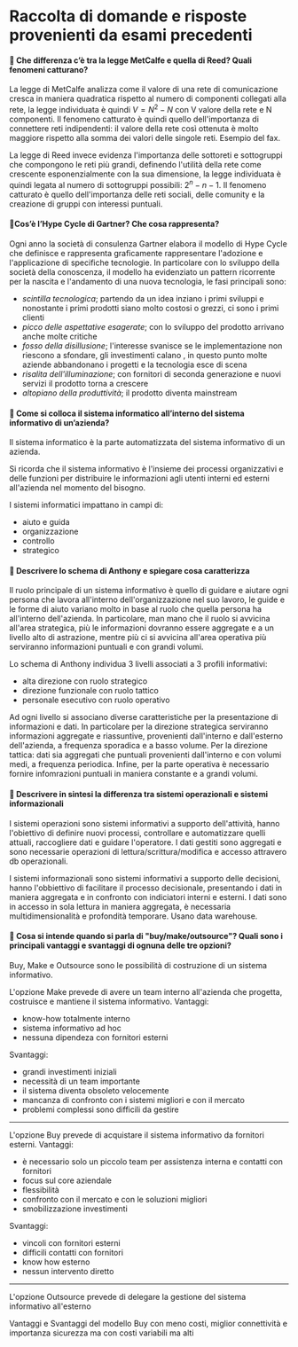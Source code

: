 # Raccolta di domande e risposte provenienti da esami precedenti

#### 📌 Che differenza c’è tra la legge MetCalfe e quella di Reed? Quali fenomeni catturano?
La legge di MetCalfe analizza come il valore di una rete di comunicazione cresca in maniera quadratica rispetto al numero di componenti collegati alla rete, la legge individuata è quindi $V = N^2 - N$ con V valore della rete e N componenti.
Il fenomeno catturato è quindi quello dell'importanza di connettere reti indipendenti: il valore della rete così ottenuta è molto maggiore rispetto alla somma dei valori delle singole reti. Esempio del fax.

La legge di Reed invece evidenza l'importanza delle sottoreti e sottogruppi che compongono le reti più grandi, definendo l'utilità della rete come crescente esponenzialmente con la sua dimensione, la legge individuata è quindi legata al numero di sottogruppi possibili: $2^n - n - 1$.
Il fenomeno catturato è quello dell'importanza delle reti sociali, delle comunity e la creazione di gruppi con interessi puntuali.

#### 📌Cos’è l’Hype Cycle di Gartner? Che cosa rappresenta?
Ogni anno la società di consulenza Gartner elabora il modello di Hype Cycle che definisce e rappresenta graficamente rappresentare l'adozione e l'applicazione di specifiche tecnologie. 
In particolare con lo sviluppo della società della conoscenza, il modello ha evidenziato un pattern ricorrente per la nascita e l'andamento di una nuova tecnologia, le fasi principali sono:
- *scintilla tecnologica*; partendo da un idea inziano i primi sviluppi e nonostante i primi prodotti siano molto costosi o grezzi, ci sono i primi clienti
- *picco delle aspettative esagerate*; con lo sviluppo del prodotto arrivano anche molte critiche
- *fosso della disillusione*; l'interesse svanisce se le implementazione non riescono a sfondare, gli investimenti calano , in questo punto molte aziende abbandonano i progetti e la tecnologia esce di scena
- *risalita dell'illuminazione*; con fornitori di seconda generazione e nuovi servizi il prodotto torna a crescere 
- *altopiano della produttività*; il prodotto diventa mainstream

#### 📌 Come si colloca il sistema informatico all’interno del sistema informativo di un’azienda?
Il sistema informatico è la parte automatizzata del sistema informativo di un azienda.

Si ricorda che il sistema informativo è l'insieme dei processi organizzativi e delle funzioni per distribuire le informazioni agli utenti interni ed esterni all'azienda nel momento del bisogno.

I sistemi informatici impattano in campi di:
- aiuto e guida
- organizzazione
- controllo
- strategico

#### 📌 Descrivere lo schema di Anthony e spiegare cosa caratterizza
Il ruolo principale di un sistema informativo è quello di guidare e aiutare ogni persona che lavora all'interno dell'organizzazione nel suo lavoro, le guide e le forme di aiuto variano molto in base al ruolo che quella persona ha all'interno dell'azienda. In particolare, man mano che il ruolo si avvicina all'area strategica, più le informazioni dovranno essere aggregate e a un livello alto di astrazione, mentre più ci si avvicina all'area operativa più serviranno informazioni puntuali e con grandi volumi.

Lo schema di Anthony individua 3 livelli associati a 3 profili informativi:
- alta direzione con ruolo strategico
- direzione funzionale con ruolo tattico
- personale esecutivo con ruolo operativo

Ad ogni livello si associano diverse caratteristiche per la presentazione di informazioni e dati. In particolare per la direzione strategica serviranno informazioni aggregate e riassuntive, provenienti dall'interno e dall'esterno dell'azienda, a frequenza sporadica e a basso volume. Per la direzione tattica: dati sia aggregati che puntuali provenienti dall'interno e con volumi medi, a frequenza periodica. Infine, per la parte operativa è necessario fornire infomrazioni puntuali in maniera constante e a grandi volumi.

#### 📌 Descrivere in sintesi la differenza tra sistemi operazionali e sistemi informazionali
I sistemi operazioni sono sistemi informativi a supporto dell'attività, hanno l'obiettivo di definire nuovi processi, controllare e automatizzare quelli attuali, raccogliere dati e guidare l'operatore. I dati gestiti sono aggregati e sono necessarie operazioni di lettura/scrittura/modifica e accesso attravero db operazionali.

I sistemi informazionali sono sistemi informativi a supporto delle decisioni, hanno l'obbiettivo di facilitare il processo decisionale, presentando i dati in maniera aggregata e in confronto con indiciatori interni e esterni. I dati sono in accesso in sola lettura in maniera aggregata, è necessaria multidimensionalità e profondità temporare. Usano data warehouse.

#### 📌 Cosa si intende quando si parla di "buy/make/outsource"? Quali sono i principali vantaggi e svantaggi di ognuna delle tre opzioni?
Buy, Make e Outsource sono le possibilità di costruzione di un sistema informativo.

L'opzione Make prevede di avere un team interno all'azienda che progetta, costruisce e mantiene il sistema informativo.
Vantaggi:
- know-how totalmente interno
- sistema informativo ad hoc
- nessuna dipendeza con fornitori esterni

Svantaggi:
- grandi investimenti iniziali
- necessità di un team importante
- il sistema diventa obsoleto velocemente
- mancanza di confronto con i sistemi migliori e con il mercato
- problemi complessi sono difficili da gestire 

---
L'opzione Buy prevede di acquistare il sistema informativo da fornitori esterni.
Vantaggi:
- è necessario solo un piccolo team per assistenza interna e contatti con fornitori
- focus sul core aziendale
- flessibilità
- confronto con il mercato e con le soluzioni migliori
- smobilizzazione investimenti 

Svantaggi:
- vincoli con fornitori esterni
- difficili contatti con fornitori
- know how esterno
- nessun intervento diretto

---
L'opzione Outsource prevede di delegare la gestione del sistema informativo all'esterno

Vantaggi e Svantaggi del modello Buy con meno costi, miglior connettività e importanza sicurezza ma con costi variabili ma alti
